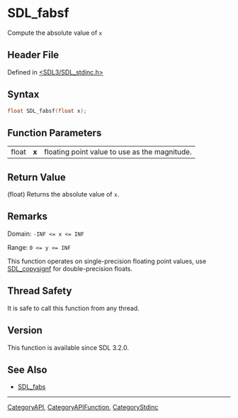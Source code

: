 # SDL_fabsf

Compute the absolute value of `x`

## Header File

Defined in [<SDL3/SDL_stdinc.h>](https://github.com/libsdl-org/SDL/blob/main/include/SDL3/SDL_stdinc.h)

## Syntax

```c
float SDL_fabsf(float x);
```

## Function Parameters

|       |       |                                               |
| ----- | ----- | --------------------------------------------- |
| float | **x** | floating point value to use as the magnitude. |

## Return Value

(float) Returns the absolute value of `x`.

## Remarks

Domain: `-INF <= x <= INF`

Range: `0 <= y <= INF`

This function operates on single-precision floating point values, use
[SDL_copysignf](SDL_copysignf) for double-precision floats.

## Thread Safety

It is safe to call this function from any thread.

## Version

This function is available since SDL 3.2.0.

## See Also

- [SDL_fabs](SDL_fabs)

----
[CategoryAPI](CategoryAPI), [CategoryAPIFunction](CategoryAPIFunction), [CategoryStdinc](CategoryStdinc)

